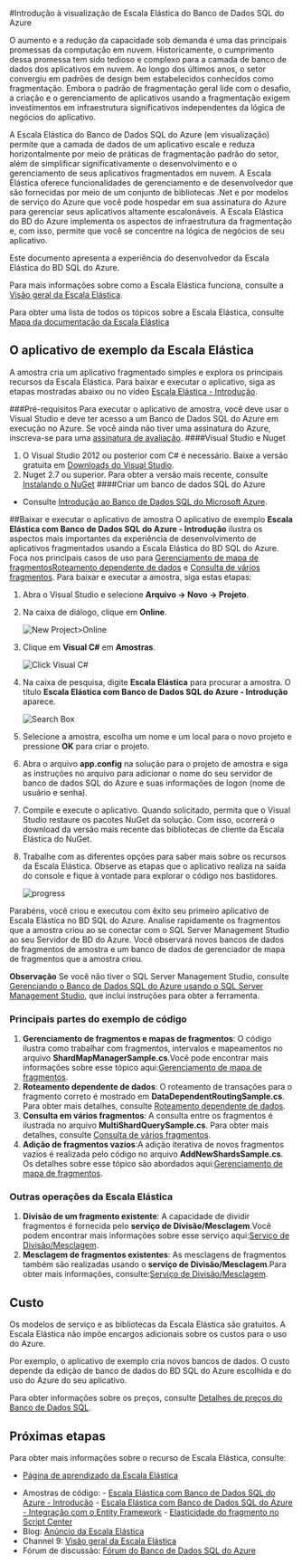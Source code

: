 ﻿<properties title="Get Started with  Azure SQL Database Elastic Scale" pageTitle="Introdução à Escala Elástica do Banco de dados SQL do Azure" description="Explicação básica do recurso de Escala Elástica do Banco de dados SQL do Azure, incluindo um exemplo de aplicativo fácil de executar." metaKeywords="sharding scaling, Azure SQL DB sharding, elastic scale" services="sql-database" documentationCenter="" manager="jhubbard" authors="sidneyh@microsoft.com"/>

<tags ms.service="sql-database" ms.workload="sql-database" ms.tgt_pltfrm="na" ms.devlang="na" ms.topic="article" ms.date="10/02/2014" ms.author="sidneyh" />

#Introdução à visualização de Escala Elástica do Banco de Dados SQL do Azure

O aumento e a redução da capacidade sob demanda é uma das principais promessas da computação em nuvem. Historicamente, o cumprimento dessa promessa tem sido tedioso e complexo para a camada de banco de dados dos aplicativos em nuvem. Ao longo dos últimos anos, o setor convergiu em padrões de design bem estabelecidos conhecidos como fragmentação. Embora o padrão de fragmentação geral lide com o desafio, a criação e o gerenciamento de aplicativos usando a fragmentação exigem investimentos em infraestrutura significativos independentes da lógica de negócios do aplicativo. 

A Escala Elástica do Banco de Dados SQL do Azure (em visualização) permite que a camada de dados de um aplicativo escale e reduza horizontalmente por meio de práticas de fragmentação padrão do setor, além de simplificar significativamente o desenvolvimento e o gerenciamento de seus aplicativos fragmentados em nuvem. A Escala Elástica oferece funcionalidades de gerenciamento e de desenvolvedor que são fornecidas por meio de um conjunto de bibliotecas .Net e por modelos de serviço do Azure que você pode hospedar em sua assinatura do Azure para gerenciar seus aplicativos altamente escalonáveis. A Escala Elástica do BD do Azure implementa os aspectos de infraestrutura da fragmentação e, com isso, permite que você se concentre na lógica de negócios de seu aplicativo. 

Este documento apresenta a experiência do desenvolvedor da Escala Elástica do BD SQL do Azure. 

Para mais informações sobre como a Escala Elástica funciona, consulte a [Visão geral da Escala Elástica](http://go.microsoft.com/?linkid=9862592).

Para obter uma lista de todos os tópicos sobre a Escala Elástica, consulte [Mapa da documentação da Escala Elástica](./sql-database-elastic-scale-documentation-map.md)

## O aplicativo de exemplo da Escala Elástica

A amostra cria um aplicativo fragmentado simples e explora os principais recursos da Escala Elástica. Para baixar e executar o aplicativo, siga as etapas mostradas abaixo ou no vídeo [Escala Elástica - Introdução](http://go.microsoft.com/?linkid=9862983). 

###Pré-requisitos
Para executar o aplicativo de amostra, você deve usar o Visual Studio e deve ter acesso a um Banco de Dados SQL do Azure em execução no Azure. Se você ainda não tiver uma assinatura do Azure, inscreva-se para uma [assinatura de avaliação](http://azure.microsoft.com/pt-br/pricing/free-trial/).
####Visual Studio e Nuget

1. O Visual Studio 2012 ou posterior com C# é necessário. Baixe a versão gratuita em [Downloads do Visual Studio](http://www.visualstudio.com/pt-br/downloads/download-visual-studio-vs.aspx).
2. Nuget 2.7 ou superior. Para obter a versão mais recente, consulte [Instalando o NuGet](http://docs.nuget.org/docs/start-here/installing-nuget)
####Criar um banco de dados SQL do Azure

* Consulte [Introdução ao Banco de Dados SQL do Microsoft Azure](http://azure.microsoft.com/pt-br/documentation/articles/sql-database-get-started/).

##Baixar e executar o aplicativo de amostra
O aplicativo de exemplo **Escala Elástica com Banco de Dados SQL do Azure - Introdução** ilustra os aspectos mais importantes da experiência de desenvolvimento de aplicativos fragmentados usando a Escala Elástica do BD SQL do Azure. Foca nos principais casos de uso para [Gerenciamento de mapa de fragmentos](http://go.microsoft.com/?linkid=9862595)[Roteamento dependente de dados](http://go.microsoft.com/?linkid=9862596) e [Consulta de vários fragmentos](http://go.microsoft.com/?linkid=9862597). Para baixar e executar a amostra, siga estas etapas: 

1. Abra o Visual Studio e selecione **Arquivo -> Novo -> Projeto**.
2. Na caixa de diálogo, clique em **Online**.

    ![New Project>Online][2]
3. Clique em **Visual C#** em **Amostras**.

    ![Click Visual C#][3]
4. Na caixa de pesquisa, digite **Escala Elástica** para procurar a amostra. O título **Escala Elástica com Banco de Dados SQL do Azure - Introdução** aparece.

    ![Search Box][1]
 
5. Selecione a amostra, escolha um nome e um local para o novo projeto e pressione **OK** para criar o projeto.
6. Abra o arquivo **app.config** na solução para o projeto de amostra e siga as instruções no arquivo para adicionar o nome do seu servidor de banco de dados SQL do Azure e suas informações de logon (nome de usuário e senha).
7. Compile e execute o aplicativo. Quando solicitado, permita que o Visual Studio restaure os pacotes NuGet da solução. Com isso, ocorrerá o download da versão mais recente das bibliotecas de cliente da Escala Elástica do NuGet.
8. Trabalhe com as diferentes opções para saber mais sobre os recursos da Escala Elástica. Observe as etapas que o aplicativo realiza na saída do console e fique à vontade para explorar o código nos bastidores.

    ![progress][4]

Parabéns, você criou e executou com êxito seu primeiro aplicativo de Escala Elástica no BD SQL do Azure. Analise rapidamente os fragmentos que a amostra criou ao se conectar com o SQL Server Management Studio ao seu Servidor de BD do Azure. Você observará novos bancos de dados de fragmentos de amostra e um banco de dados de gerenciador de mapa de fragmentos que a amostra criou.

**Observação** Se você não tiver o SQL Server Management Studio, consulte [Gerenciando o Banco de Dados SQL do Azure usando o SQL Server Management Studio](http://azure.microsoft.com/pt-br/documentation/articles/sql-database-manage-azure-ssms/), que inclui instruções para obter a ferramenta.  

### Principais partes do exemplo de código

1. **Gerenciamento de fragmentos e mapas de fragmentos**:  O código ilustra como trabalhar com fragmentos, intervalos e mapeamentos no arquivo **ShardMapManagerSample.cs**.Você pode encontrar mais informações sobre esse tópico aqui:[Gerenciamento de mapa de fragmentos](http://go.microsoft.com/?linkid=9862595).  
2. **Roteamento dependente de dados**: O roteamento de transações para o fragmento correto é mostrado em **DataDependentRoutingSample.cs**. Para obter mais detalhes, consulte [Roteamento dependente de dados](http://go.microsoft.com/?linkid=9862596). 
3. **Consulta em vários fragmentos**: A consulta entre os fragmentos é ilustrada no arquivo **MultiShardQuerySample.cs**. Para obter mais detalhes, consulte [Consulta de vários fragmentos](http://go.microsoft.com/?linkid=9862597).
4. **Adição de fragmentos vazios**:A adição iterativa de novos fragmentos vazios é realizada pelo código no
arquivo **AddNewShardsSample.cs**. Os detalhes sobre esse tópico são abordados aqui:[Gerenciamento de mapa de fragmentos](http://go.microsoft.com/?linkid=9862595).

### Outras operações da Escala Elástica

1. **Divisão de um fragmento existente**:  A capacidade de dividir fragmentos é fornecida pelo **serviço de Divisão/Mesclagem**.Você podem encontrar mais informações sobre esse serviço aqui:[Serviço de Divisão/Mesclagem](http://go.microsoft.com/?linkid=9862795).
2. **Mesclagem de fragmentos existentes**:  As mesclagens de fragmentos também são realizadas usando o **serviço de Divisão/Mesclagem**.Para obter mais informações, consulte:[Serviço de Divisão/Mesclagem](http://go.microsoft.com/?linkid=9862795).   


## Custo

Os modelos de serviço e as bibliotecas da Escala Elástica são gratuitos. A Escala Elástica não impõe encargos adicionais sobre os custos para o uso do Azure. 

Por exemplo, o aplicativo de exemplo cria novos bancos de dados. O custo depende da edição de banco de dados do BD SQL do Azure escolhida e do uso do Azure do seu aplicativo.

Para obter informações sobre os preços, consulte [Detalhes de preços do Banco de Dados SQL](http://azure.microsoft.com/pt-br/pricing/details/sql-database/).

## Próximas etapas
Para obter mais informações sobre o recurso de Escala Elástica, consulte:

* [Página de aprendizado da Escala Elástica](./sql-database-elastic-scale-documentation-map.md) 
-    Amostras de código: 
    -    [Escala Elástica com Banco de Dados SQL do Azure - Introdução](http://code.msdn.microsoft.com/Elastic-Scale-with-Azure-a80d8dc6?SRC=VSIDE)
    -    [Escala Elástica com Banco de Dados SQL do Azure - Integração com o Entity Framework](http://code.msdn.microsoft.com/Elastic-Scale-with-Azure-bae904ba?SRC=VSIDE)
    -    [Elasticidade do fragmento no Script Center](http://go.microsoft.com/?linkid=9862617)
-    Blog: [Anúncio da Escala Elástica](http://go.microsoft.com/?linkid=9862608)
-    Channel 9: [Visão geral da Escala Elástica](http://go.microsoft.com/?linkid=9862609)
-    Fórum de discussão: [Fórum do Banco de Dados SQL do Azure](http://social.msdn.microsoft.com/forums/azure/en-US/home?forum=ssdsgetstarted)


<!--Anchors-->
[O aplicativo de exemplo da Escala Elástica]: #The-Elastic-Scale-Sample-Application
[Baixar e executar o aplicativo de amostra]: #Download-and-Run-the-Sample-App
[Custo]: #Cost
[Próximas etapas]: #next-steps

<!--Image references-->
[1]: ./media/sql-database-elastic-scale-get-started/newProject.png
[2]: ./media/sql-database-elastic-scale-get-started/click-online.png
[3]: ./media/sql-database-elastic-scale-get-started/click-CSharp.png
[4]: ./media/sql-database-elastic-scale-get-started/output2.png

<!--HONumber=35.1-->
